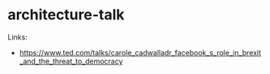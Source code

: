# architecture-talk

Links:
 - https://www.ted.com/talks/carole_cadwalladr_facebook_s_role_in_brexit_and_the_threat_to_democracy
